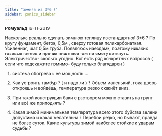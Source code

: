 ```yaml
---
title: "зимняя из 3*6 ?"
sidebar: ponics_sidebar
---
```


**Ромуальд** 19-11-2019

Насколько реально сделать зимнюю теплицу из стандартной 3*6 ? По кругу фундамент, бетон, 0,5м , сверху готовая поликарбонатная. Усиленная, шаг 0,5м труба. Появляюсь наездами, поэтому никаких газовых котлов и прочих ништяков там не смогу воткнуть. Электричество- сколько угодно. Вот есть ряд конкретных вопросов ( если что подскажите помимо- буду только благодарен )

1. система обогрева и её мощность ...

2. Как устроить тамбур ? ( и надо ли ) ? Объем маленький, пока дверь откроешь и войдёшь, температура резко скакнёт вниз. 

3. При такой конструкции баки с раствором можно ставить на грунт или всё же приподнять ?

4. Какая зимой минимальная температура всего этого буйства зелени допустима и какая желательна ? Перебои редко, но бывают, правда не более суток. Какие культуры зимой наиболее стойкие к ударам судьбы ?


